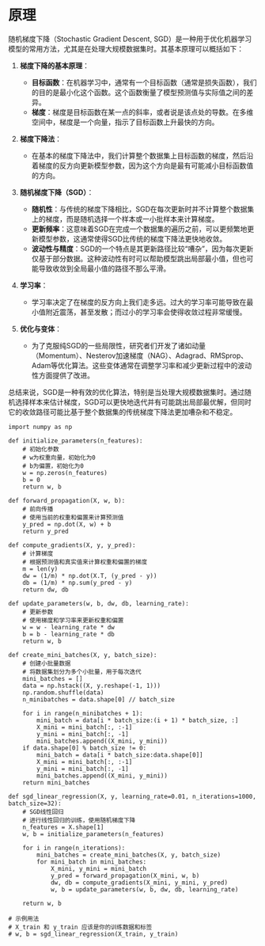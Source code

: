 
# 原理
随机梯度下降（Stochastic Gradient Descent, SGD）是一种用于优化机器学习模型的常用方法，尤其是在处理大规模数据集时。其基本原理可以概括如下：

1. **梯度下降的基本原理**：
   - **目标函数**：在机器学习中，通常有一个目标函数（通常是损失函数），我们的目的是最小化这个函数。这个函数衡量了模型预测值与实际值之间的差异。
   - **梯度**：梯度是目标函数在某一点的斜率，或者说是该点处的导数。在多维空间中，梯度是一个向量，指示了目标函数上升最快的方向。

2. **梯度下降法**：
   - 在基本的梯度下降法中，我们计算整个数据集上目标函数的梯度，然后沿着梯度的反方向更新模型参数，因为这个方向是最有可能减小目标函数值的方向。

3. **随机梯度下降（SGD）**：
   - **随机性**：与传统的梯度下降相比，SGD在每次更新时并不计算整个数据集上的梯度，而是随机选择一个样本或一小批样本来计算梯度。
   - **更新频率**：这意味着SGD在完成一个数据集的遍历之前，可以更频繁地更新模型参数，这通常使得SGD比传统的梯度下降法更快地收敛。
   - **波动性与精度**：SGD的一个特点是其更新路径比较“嘈杂”，因为每次更新仅基于部分数据。这种波动性有时可以帮助模型跳出局部最小值，但也可能导致收敛到全局最小值的路径不那么平滑。

4. **学习率**：
   - 学习率决定了在梯度的反方向上我们走多远。过大的学习率可能导致在最小值附近震荡，甚至发散；而过小的学习率会使得收敛过程非常缓慢。

5. **优化与变体**：
   - 为了克服纯SGD的一些局限性，研究者们开发了诸如动量（Momentum）、Nesterov加速梯度（NAG）、Adagrad、RMSprop、Adam等优化算法。这些变体通常在调整学习率和减少更新过程中的波动性方面提供了改进。

总结来说，SGD是一种有效的优化算法，特别是当处理大规模数据集时。通过随机选择样本来估计梯度，SGD可以更快地迭代并有可能跳出局部最优解，但同时它的收敛路径可能比基于整个数据集的传统梯度下降法更加嘈杂和不稳定。
```
import numpy as np

def initialize_parameters(n_features):
    # 初始化参数
    # w为权重向量，初始化为0
    # b为偏置，初始化为0
    w = np.zeros(n_features)
    b = 0
    return w, b

def forward_propagation(X, w, b):
    # 前向传播
    # 使用当前的权重和偏置来计算预测值
    y_pred = np.dot(X, w) + b
    return y_pred

def compute_gradients(X, y, y_pred):
    # 计算梯度
    # 根据预测值和真实值来计算权重和偏置的梯度
    m = len(y)
    dw = (1/m) * np.dot(X.T, (y_pred - y))
    db = (1/m) * np.sum(y_pred - y)
    return dw, db

def update_parameters(w, b, dw, db, learning_rate):
    # 更新参数
    # 使用梯度和学习率来更新权重和偏置
    w = w - learning_rate * dw
    b = b - learning_rate * db
    return w, b

def create_mini_batches(X, y, batch_size):
    # 创建小批量数据
    # 将数据集划分为多个小批量，用于每次迭代
    mini_batches = []
    data = np.hstack((X, y.reshape(-1, 1)))
    np.random.shuffle(data)
    n_minibatches = data.shape[0] // batch_size

    for i in range(n_minibatches + 1):
        mini_batch = data[i * batch_size:(i + 1) * batch_size, :]
        X_mini = mini_batch[:, :-1]
        y_mini = mini_batch[:, -1]
        mini_batches.append((X_mini, y_mini))
    if data.shape[0] % batch_size != 0:
        mini_batch = data[i * batch_size:data.shape[0]]
        X_mini = mini_batch[:, :-1]
        y_mini = mini_batch[:, -1]
        mini_batches.append((X_mini, y_mini))
    return mini_batches

def sgd_linear_regression(X, y, learning_rate=0.01, n_iterations=1000, batch_size=32):
    # SGD线性回归
    # 进行线性回归的训练，使用随机梯度下降
    n_features = X.shape[1]
    w, b = initialize_parameters(n_features)

    for i in range(n_iterations):
        mini_batches = create_mini_batches(X, y, batch_size)
        for mini_batch in mini_batches:
            X_mini, y_mini = mini_batch
            y_pred = forward_propagation(X_mini, w, b)
            dw, db = compute_gradients(X_mini, y_mini, y_pred)
            w, b = update_parameters(w, b, dw, db, learning_rate)

    return w, b

# 示例用法
# X_train 和 y_train 应该是你的训练数据和标签
# w, b = sgd_linear_regression(X_train, y_train)

```
